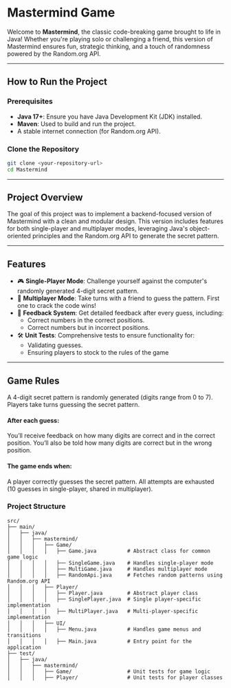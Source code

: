 # **Mastermind Game**

Welcome to **Mastermind**, the classic code-breaking game brought to life in Java! Whether you're playing solo or challenging a friend, this version of Mastermind ensures fun, strategic thinking, and a touch of randomness powered by the Random.org API.

---

## **How to Run the Project**
### **Prerequisites**
- **Java 17+**: Ensure you have Java Development Kit (JDK) installed.
- **Maven**: Used to build and run the project.
- A stable internet connection (for Random.org API).

### **Clone the Repository**
```bash
git clone <your-repository-url>
cd Mastermind
```
---
## **Project Overview**
The goal of this project was to implement a backend-focused version of Mastermind with a clean and modular design. This version includes features for both single-player and multiplayer modes, leveraging Java's object-oriented principles and the Random.org API to generate the secret pattern.

---
## **Features**
- 🎮 **Single-Player Mode**: Challenge yourself against the computer's randomly generated 4-digit secret pattern.
- 🤝 **Multiplayer Mode**: Take turns with a friend to guess the pattern. First one to crack the code wins!
- 🧩 **Feedback System**: Get detailed feedback after every guess, including:
  - Correct numbers in the correct positions.
  - Correct numbers but in incorrect positions.
- 🛠️ **Unit Tests**: Comprehensive tests to ensure functionality for:
  - Validating guesses.
  - Ensuring players to stock to the rules of the game

---
## Game Rules
A 4-digit secret pattern is randomly generated (digits range from 0 to 7).
Players take turns guessing the secret pattern.

#### After each guess:
You’ll receive feedback on how many digits are correct and in the correct position.
You’ll also be told how many digits are correct but in the wrong position.

#### The game ends when:
A player correctly guesses the secret pattern.
All attempts are exhausted (10 guesses in single-player, shared in multiplayer).


### Project Structure
```csv
src/
├── main/
│   ├── java/
│   │   ├── mastermind/
│   │   │   ├── Game/
│   │   │   │   ├── Game.java          # Abstract class for common game logic
│   │   │   │   ├── SingleGame.java    # Handles single-player mode
│   │   │   │   ├── MultiGame.java     # Handles multiplayer mode
│   │   │   │   ├── RandomApi.java     # Fetches random patterns using Random.org API
│   │   │   ├── Player/
│   │   │   │   ├── Player.java        # Abstract player class
│   │   │   │   ├── SinglePlayer.java  # Single player-specific implementation
│   │   │   │   ├── MultiPlayer.java   # Multi-player-specific implementation
│   │   │   ├── UI/
│   │   │   │   ├── Menu.java          # Handles game menus and transitions
│   │   │   │   ├── Main.java          # Entry point for the application
├── test/
│   ├── java/
│   │   ├── mastermind/
│   │   │   ├── Game/                  # Unit tests for game logic
│   │   │   ├── Player/                # Unit tests for player classes
```
